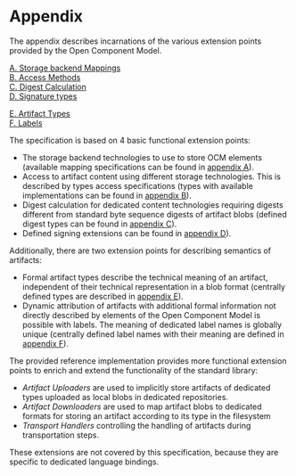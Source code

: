 # Appendix

The appendix describes incarnations of the various extension points
provided by the Open Component Model.

[A. Storage backend Mappings](A/README.md) <br>
[B. Access Methods](B/README.md) <br>
[C. Digest Calculation](C/README.md) <br>
[D. Signature types](E/README.md) <br>

[E. Artifact Types](F/README.md) <br>
[F. Labels](F/README.md) <br>

The specification is based on 4 basic functional extension points:
- The storage backend technologies to use to store OCM elements (available
  mapping specifications can be found in [appendix A](A/README.md)).
- Access to artifact content using different storage technologies. This
  is described by types access specifications (types with available
  implementations can be found in [appendix B](B/README.md)).
- Digest calculation for dedicated content technologies requiring digests different
  from standard byte sequence digests of artifact blobs (defined digest types
  can be found in [appendix C](C/README.md)).
- Defined signing extensions can be found in [appendix D](D/README.md)).

Additionally, there are two extension points for describing semantics
of artifacts:
- Formal artifact types describe the technical meaning of an artifact, 
  independent of their technical representation in a blob format (centrally
  defined types are described in [appendix E](E/README.md)).
- Dynamic attribution of artifacts with additional formal information not
  directly described by elements of the Open Component Model is possible
  with labels. The meaning of dedicated label names is globally unique
  (centrally defined label names with their meaning are defined in
  [appendix F](F/README.md)).

The provided reference implementation provides more functional
extension points to enrich and extend the functionality of the
standard library:

- *Artifact Uploaders* are used to implicitly store artifacts of dedicated types
  uploaded as local blobs in dedicated repositories.
- *Artifact Downloaders* are used to map artifact blobs to dedicated formats 
  for storing an artifact according to its type in the filesystem
- *Transport Handlers* controlling the handling of artifacts during
  transportation steps.

These extensions are not covered by this specification, because they are
specific to dedicated language bindings.